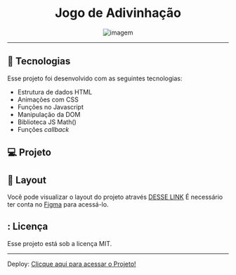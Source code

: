 <h1 align="center"> Jogo de Adivinhação </h1>

<p align="center">
  <img alt="imagem" src=./assets/jogo.png>
</p>

---

## 🚀 Tecnologias

Esse projeto foi desenvolvido com as seguintes tecnologias:

- Estrutura de dados HTML
- Animações com CSS
- Funções no Javascript
- Manipulação da DOM
- Biblioteca JS Math()
- Funções *callback*

## 💻 Projeto

## 🔖 Layout

Você pode visualizar o layout do projeto através [DESSE LINK](https://www.figma.com/file/6hNqLzW3vwM6HCt0QDk6rd/Jogo-Adivinha%C3%A7%C3%A3o-(Copy)?node-id=0-1&t=ZR4PkZnSSjoHkJ9e-0) É necessário ter conta no [Figma](https://figma.com) para acessá-lo.

## : Licença

Esse projeto está sob a licença MIT.

---

Deploy:
[Clicque aqui para acessar o Projeto!](https://caetanosbr.github.io/display-grid-aula/)
